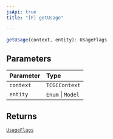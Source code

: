 ```yaml
---
jsApi: true
title: "[F] getUsage"

---
```

```ts
getUsage(context, entity): UsageFlags
```

## Parameters

| Parameter | Type |
| :------ | :------ |
| `context` | `TCGCContext` |
| `entity` | `Enum` \| `Model` |

## Returns

[`UsageFlags`](../enumerations/UsageFlags.md)
